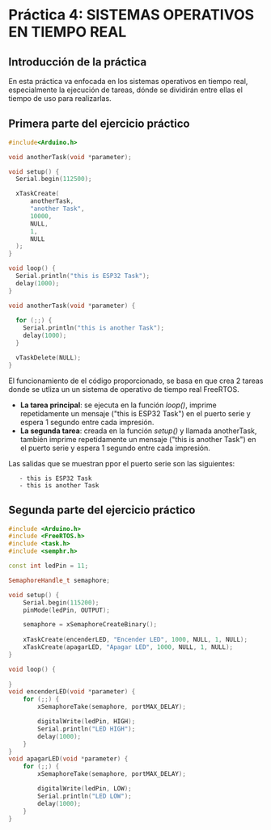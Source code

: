 # Práctica 4: SISTEMAS OPERATIVOS EN TIEMPO REAL
## Introducción de la práctica
En esta práctica va enfocada en los sistemas operativos en tiempo real, especialmente la ejecución de tareas, dónde se dividirán entre ellas el tiempo de uso para realizarlas.

## Primera parte del ejercicio práctico
```c++
#include<Arduino.h>

void anotherTask(void *parameter);

void setup() {
  Serial.begin(112500);

  xTaskCreate(
      anotherTask,     
      "another Task",  
      10000,           
      NULL,             
      1,               
      NULL              
  );
}

void loop() {
  Serial.println("this is ESP32 Task");
  delay(1000);
}

void anotherTask(void *parameter) {
  
  for (;;) {
    Serial.println("this is another Task");
    delay(1000);
  }

  vTaskDelete(NULL);
}
```
El funcionamiento de el código proporcionado, se basa en que crea 2 tareas donde se utliza un un sistema de operativo de tiempo real FreeRTOS.

- **La tarea principal**: se ejecuta en la función *loop()*, imprime repetidamente un mensaje ("this is ESP32 Task") en el puerto serie y espera 1 segundo entre cada impresión.
- **La segunda tarea**: creada en la función *setup()* y llamada anotherTask, también imprime repetidamente un mensaje ("this is another Task") en el puerto serie y espera 1 segundo entre cada impresión.

Las salidas que se muestran ppor el puerto serie son las siguientes:
```
   - this is ESP32 Task
   - this is another Task
```

## Segunda parte del ejercicio práctico
```c++
#include <Arduino.h>
#include <FreeRTOS.h>
#include <task.h>
#include <semphr.h>

const int ledPin = 11;

SemaphoreHandle_t semaphore;

void setup() {
    Serial.begin(115200);
    pinMode(ledPin, OUTPUT);

    semaphore = xSemaphoreCreateBinary();
    
    xTaskCreate(encenderLED, "Encender LED", 1000, NULL, 1, NULL);
    xTaskCreate(apagarLED, "Apagar LED", 1000, NULL, 1, NULL);
}

void loop() {
    
}
void encenderLED(void *parameter) {
    for (;;) {
        xSemaphoreTake(semaphore, portMAX_DELAY);

        digitalWrite(ledPin, HIGH);
        Serial.println("LED HIGH");
        delay(1000);
    }
}
void apagarLED(void *parameter) {
    for (;;) {
        xSemaphoreTake(semaphore, portMAX_DELAY);

        digitalWrite(ledPin, LOW);
        Serial.println("LED LOW");
        delay(1000);
    }
}
```

